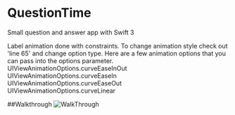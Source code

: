 # QuestionTime

Small question and answer app with Swift 3

Label animation done with constraints. To change animation style check out 'line 65' and change option type. Here are a few animation options that you can pass into the options parameter. 
UIViewAnimationOptions.curveEaseInOut
UIViewAnimationOptions.curveEaseIn
UIViewAnimationOptions.curveEaseOut
UIViewAnimationOptions.curveLinear

##Walkthrough
![WalkThrough](https://cloud.githubusercontent.com/assets/6208036/17453884/bfe807c2-5b4a-11e6-8bdd-a79e09149d8f.gif)
